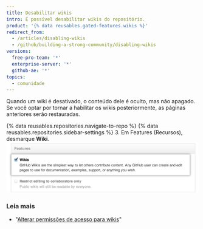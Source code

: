 ```yaml
---
title: Desabilitar wikis
intro: É possível desabilitar wikis do repositório.
product: '{% data reusables.gated-features.wikis %}'
redirect_from:
  - /articles/disabling-wikis
  - /github/building-a-strong-community/disabling-wikis
versions:
  free-pro-team: '*'
  enterprise-server: '*'
  github-ae: '*'
topics:
  - comunidade
---
```


Quando um wiki é desativado, o conteúdo dele é oculto, mas não apagado. Se você optar por tornar a habilitar os wikis posteriormente, as páginas anteriores serão restauradas.

{% data reusables.repositories.navigate-to-repo %}
{% data reusables.repositories.sidebar-settings %}
3. Em Features (Recursos), desmarque **Wiki**. ![Caixa de seleção Wiki disable (Desabilitação de wikis)](/assets/images/help/wiki/wiki_enable_disable.png)

### Leia mais

- "[Alterar permissões de acesso para wikis](/communities/documenting-your-project-with-wikis/changing-access-permissions-for-wikis)"
